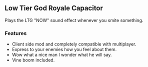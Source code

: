 ﻿## Low Tier God Royale Capacitor

Plays the LTG "NOW" sound effect whenever you smite something.

### Features
- Client side mod and completely compatible with multiplayer.
- Express to your enemies how you feel about them.
- Wow what a nice man I wonder what he will say.
- Vine boom included.